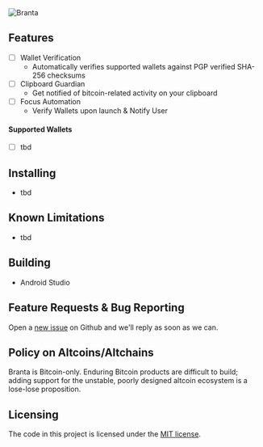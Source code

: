 <picture>
  <source media="(prefers-color-scheme: dark)" srcset="assets/goldwhitecropped.png">
  <source media="(prefers-color-scheme: light)" srcset="assets/goldblackcropped.jpeg">
  <img alt="Branta" src="assets/goldblackcropped.jpg">
</picture>

## Features
 - [ ] Wallet Verification
   - Automatically verifies supported wallets against PGP verified SHA-256 checksums
 - [ ] Clipboard Guardian
   - Get notified of bitcoin-related activity on your clipboard
 - [ ] Focus Automation
   - Verify Wallets upon launch & Notify User

#### Supported Wallets
- [ ] tbd

## Installing

- tbd


## Known Limitations
- tbd

## Building
- Android Studio

## Feature Requests & Bug Reporting

Open a [new issue](https://github.com/BrantaOps/branta-android/issues/new) on Github and we'll reply as soon as we can.

## Policy on Altcoins/Altchains

Branta is Bitcoin-only. Enduring Bitcoin products are difficult to build; adding support for the unstable, poorly designed altcoin ecosystem is a lose-lose proposition.

## Licensing

The code in this project is licensed under the [MIT license](LICENSE).
